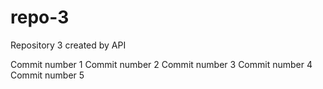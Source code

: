 # repo-3
Repository 3 created by API

Commit number 1
Commit number 2
Commit number 3
Commit number 4
Commit number 5